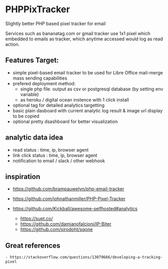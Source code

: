 PHPPixTracker
=============

Slightly better PHP based pixel tracker for email

Services such as bananatag.com or gmail tracker use 1x1 pixel which embedded to
emails as tracker, which anytime accessed would log as read action.

## Features Target:
- simple pixel-based email tracker to be used for Libre Office mail-merge mass sending capabilities
- prefered deployment method:
    - single php file. output as csv or postgresql database (by setting env variable)
    - as heroku / digital ocean instence with 1 click install
- optional tag for detailed analytics targetting
- basic plain dasboard with current analytic log result & image url display to be copied
- optional pretty dsashboard for better visualization

## analytic data idea
- read status : time, ip, browser agent
- link click status : time, ip, browser agent
- notification to email / slack / other webhook

## inspiration
- https://github.com/brampauwelyn/php-email-tracker
- https://github.com/johnathanmiller/PHP-Pixel-Tracker

- https://github.com/Kickball/awesome-selfhosted#analytics
    - https://suet.co/
    - https://github.com/damianofalcioni/IP-Biter
    - https://github.com/sirodoht/sqone

## Great references
    - https://stackoverflow.com/questions/13079666/developing-a-tracking-pixel



